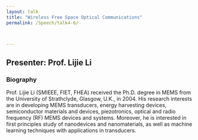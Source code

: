 ```yaml
---
layout: talk
title: "Wireless Free Space Optical Communications"
permalink: /Speech/talk4-6/



---
```


<div class="talk-container">
    <div class="talk-header">
        <h2>Presenter: Prof. Lijie Li</h2>
    </div>
    <h3>Biography</h3>
    <p>
Prof. Lijie Li (SMIEEE, FIET, FHEA) received the Ph.D. degree in MEMS from the University of Strathclyde, Glasgow, U.K., in 2004. His research interests are in developing MEMS transducers, energy harvesting devices, semiconductor materials and devices, piezotronics, optical and radio frequency (RF) MEMS devices and systems. Moreover, he is interested in first principles study of nanodevices and nanomaterials, as well as machine learning techniques with applications in transducers.
                    </p>
</div>


